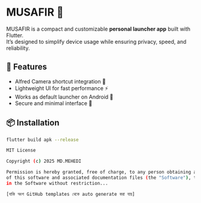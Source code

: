 # MUSAFIR 🚀

MUSAFIR is a compact and customizable **personal launcher app** built with Flutter.  
It’s designed to simplify device usage while ensuring privacy, speed, and reliability.

## 🔧 Features
- Alfred Camera shortcut integration 📸
- Lightweight UI for fast performance ⚡
- Works as default launcher on Android 📱
- Secure and minimal interface 🔐

## 📦 Installation
```bash
flutter build apk --release

MIT License

Copyright (c) 2025 MD.MEHEDI

Permission is hereby granted, free of charge, to any person obtaining a copy
of this software and associated documentation files (the "Software"), to deal
in the Software without restriction...

[বাকি অংশ GitHub templates থেকে auto generate করা যায়]
